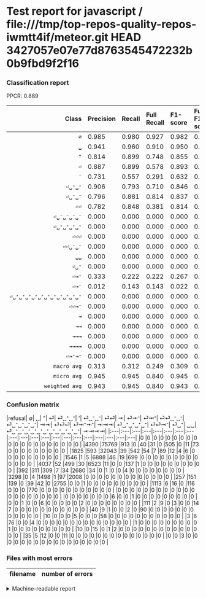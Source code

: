 # Test report for javascript / file:///tmp/top-repos-quality-repos-iwmtt4if/meteor.git HEAD 3427057e07e77d8763545472232b0b9fbd9f2f16

### Classification report

PPCR: 0.889

| Class | Precision | Recall | Full Recall | F1-score | Full F1-score | Support | Full Support | PPCR |
|------:|:----------|:-------|:------------|:---------|:---------|:--------|:-------------|:-----|
| `∅` | 0.985| 0.980| 0.927| 0.982| 0.955| 77342| 81732| 0.946 |
| `␣` | 0.941| 0.960| 0.910| 0.950| 0.925| 33389| 35214| 0.948 |
| `"` | 0.814| 0.899| 0.748| 0.855| 0.780| 7658| 9204| 0.832 |
| `⏎` | 0.887| 0.899| 0.578| 0.893| 0.700| 7253| 11290| 0.642 |
| `'` | 0.731| 0.557| 0.291| 0.632| 0.416| 3608| 6906| 0.522 |
| `⏎␣⁺␣⁺` | 0.906| 0.793| 0.710| 0.846| 0.796| 3380| 3772| 0.896 |
| `⏎␣⁻␣⁻` | 0.796| 0.881| 0.814| 0.837| 0.805| 3127| 3384| 0.924 |
| `⏎⏎` | 0.782| 0.848| 0.381| 0.814| 0.512| 908| 2021| 0.449 |
| `⏎␣⁻␣⁻␣⁻␣⁻` | 0.000| 0.000| 0.000| 0.000| 0.000| 102| 142| 0.718 |
| `⏎␣⁺␣⁺␣⁺␣⁺` | 0.000| 0.000| 0.000| 0.000| 0.000| 86| 89| 0.966 |
| `⏎⏎⏎` | 0.000| 0.000| 0.000| 0.000| 0.000| 63| 73| 0.863 |
| `⏎⏎␣⁻␣⁻` | 0.000| 0.000| 0.000| 0.000| 0.000| 35| 146| 0.240 |
| `␣␣` | 0.000| 0.000| 0.000| 0.000| 0.000| 28| 63| 0.444 |
| `⏎␣⁺` | 0.000| 0.000| 0.000| 0.000| 0.000| 18| 28| 0.643 |
| `⏎⇥⁺` | 0.333| 0.222| 0.222| 0.267| 0.267| 9| 9| 1.000 |
| `⏎⇥⁻` | 0.012| 0.143| 0.143| 0.022| 0.022| 7| 7| 1.000 |
| `⏎␣⁺␣⁺␣⁺␣⁺␣⁺␣⁺␣⁺␣⁺␣⁺␣⁺␣⁺` | 0.000| 0.000| 0.000| 0.000| 0.000| 3| 3| 1.000 |
| `⏎⏎⇥⁻` | 0.000| 0.000| 0.000| 0.000| 0.000| 1| 2| 0.500 |
| `⇥` | 0.000| 0.000| 0.000| 0.000| 0.000| 0| 0| 0.000 |
| `⇥⇥` | 0.000| 0.000| 0.000| 0.000| 0.000| 0| 0| 0.000 |
| `⇥⇥⇥` | 0.000| 0.000| 0.000| 0.000| 0.000| 0| 0| 0.000 |
| `⇥⇥⇥⇥` | 0.000| 0.000| 0.000| 0.000| 0.000| 0| 0| 0.000 |
| `⏎⇥⁺⇥⁺` | 0.000| 0.000| 0.000| 0.000| 0.000| 0| 0| 0.000 |
| `macro avg` | 0.313| 0.312| 0.249| 0.309| 0.269| 137017| 154085| 0.889 |
| `micro avg` | 0.945| 0.945| 0.840| 0.945| 0.889| 137017| 154085| 0.889 |
| `weighted avg` | 0.943| 0.945| 0.840| 0.943| 0.879| 137017| 154085| 0.889 |

### Confusion matrix

|refusal|  ∅| ␣| "| ⏎| ⏎␣⁺␣⁺| '| ⏎␣⁻␣⁻| ⏎⏎| ⇥| ⏎⇥⁻| ⏎⇥⁺| ⏎⏎␣⁻␣⁻| ⏎␣⁻␣⁻␣⁻␣⁻| ⇥⇥| ⏎⏎⏎| ⏎⇥⁺⇥⁺| ⇥⇥⇥| ⏎␣⁺␣⁺␣⁺␣⁺| ⏎⏎⇥⁻| ⏎␣⁺| ␣␣| ⏎␣⁺␣⁺␣⁺␣⁺␣⁺␣⁺␣⁺␣⁺␣⁺␣⁺␣⁺| ⇥⇥⇥⇥| 
|:---|:---|:---|:---|:---|:---|:---|:---|:---|:---|:---|:---|:---|:---|:---|:---|:---|:---|:---|:---|
|0 |0 |0 |0 |0 |0 |0 |0 |0 |0 |0 |0 |0 |0 |0 |0 |0 |0 |0 |0 |
|4390 |75769 |913 |0 |40 |31 |0 |505 |0 |11 |73 |0 |0 |0 |0 |0 |0 |0 |0 |0 |
|1825 |593 |32043 |39 |542 |54 |7 |89 |12 |4 |6 |0 |0 |0 |0 |0 |0 |0 |0 |0 |
|1546 |1 |5 |6888 |46 |19 |699 |0 |0 |0 |0 |0 |0 |0 |0 |0 |0 |0 |0 |0 |
|4037 |52 |499 |30 |6523 |11 |0 |0 |137 |1 |0 |0 |0 |0 |0 |0 |0 |0 |0 |0 |
|392 |311 |309 |7 |34 |2680 |34 |0 |1 |0 |0 |4 |0 |0 |0 |0 |0 |0 |0 |0 |
|3298 |0 |4 |1498 |1 |97 |2008 |0 |0 |0 |0 |0 |0 |0 |0 |0 |0 |0 |0 |0 |
|257 |151 |139 |0 |39 |42 |0 |2755 |0 |0 |1 |0 |0 |0 |0 |0 |0 |0 |0 |0 |
|1113 |6 |16 |0 |116 |0 |0 |0 |770 |0 |0 |0 |0 |0 |0 |0 |0 |0 |0 |0 |
|0 |0 |0 |0 |0 |0 |0 |0 |0 |0 |0 |0 |0 |0 |0 |0 |0 |0 |0 |0 |
|0 |0 |0 |0 |0 |0 |0 |6 |0 |0 |1 |0 |0 |0 |0 |0 |0 |0 |0 |0 |
|0 |0 |1 |0 |0 |6 |0 |0 |0 |0 |0 |2 |0 |0 |0 |0 |0 |0 |0 |0 |
|111 |2 |9 |0 |3 |0 |0 |14 |7 |0 |0 |0 |0 |0 |0 |0 |0 |0 |0 |0 |
|40 |9 |1 |0 |0 |2 |0 |90 |0 |0 |0 |0 |0 |0 |0 |0 |0 |0 |0 |0 |
|10 |0 |0 |0 |5 |0 |0 |0 |58 |0 |0 |0 |0 |0 |0 |0 |0 |0 |0 |0 |
|3 |6 |76 |0 |0 |4 |0 |0 |0 |0 |0 |0 |0 |0 |0 |0 |0 |0 |0 |0 |
|1 |0 |0 |0 |0 |0 |0 |0 |0 |0 |1 |0 |0 |0 |0 |0 |0 |0 |0 |0 |
|10 |0 |15 |0 |1 |2 |0 |0 |0 |0 |0 |0 |0 |0 |0 |0 |0 |0 |0 |0 |
|35 |5 |12 |0 |0 |11 |0 |0 |0 |0 |0 |0 |0 |0 |0 |0 |0 |0 |0 |0 |
|0 |0 |3 |0 |0 |0 |0 |0 |0 |0 |0 |0 |0 |0 |0 |0 |0 |0 |0 |0 |

### Files with most errors

| filename | number of errors|
|:----:|:-----|

<details>
    <summary>Machine-readable report</summary>
```json
{
  "cl_report": {"\"": {"f1-score": 0.854590570719603, "precision": 0.8139919640746869, "recall": 0.8994515539305301, "support": 7658}, "\u0027": {"f1-score": 0.631843926998112, "precision": 0.7307132459970888, "recall": 0.5565410199556541, "support": 3608}, "macro avg": {"f1-score": 0.30858459765640683, "precision": 0.3125239526176876, "recall": 0.3122489644244473, "support": 137017}, "micro avg": {"f1-score": 0.9446929942999773, "precision": 0.9446929942999773, "recall": 0.9446929942999773, "support": 137017}, "weighted avg": {"f1-score": 0.9431976567367023, "precision": 0.942925086507486, "recall": 0.9446929942999773, "support": 137017}, "\u21e5": {"f1-score": 0.0, "precision": 0.0, "recall": 0.0, "support": 0}, "\u21e5\u21e5": {"f1-score": 0.0, "precision": 0.0, "recall": 0.0, "support": 0}, "\u21e5\u21e5\u21e5": {"f1-score": 0.0, "precision": 0.0, "recall": 0.0, "support": 0}, "\u21e5\u21e5\u21e5\u21e5": {"f1-score": 0.0, "precision": 0.0, "recall": 0.0, "support": 0}, "\u2205": {"f1-score": 0.9824372597198, "precision": 0.9852285287042455, "recall": 0.9796617620439089, "support": 77342}, "\u23ce": {"f1-score": 0.8933780729986988, "precision": 0.8874829931972789, "recall": 0.8993519922790569, "support": 7253}, "\u23ce\u21e5\u207a": {"f1-score": 0.26666666666666666, "precision": 0.3333333333333333, "recall": 0.2222222222222222, "support": 9}, "\u23ce\u21e5\u207a\u21e5\u207a": {"f1-score": 0.0, "precision": 0.0, "recall": 0.0, "support": 0}, "\u23ce\u21e5\u207b": {"f1-score": 0.02247191011235955, "precision": 0.012195121951219513, "recall": 0.14285714285714285, "support": 7}, "\u23ce\u23ce": {"f1-score": 0.8135235076597993, "precision": 0.7817258883248731, "recall": 0.8480176211453745, "support": 908}, "\u23ce\u23ce\u21e5\u207b": {"f1-score": 0.0, "precision": 0.0, "recall": 0.0, "support": 1}, "\u23ce\u23ce\u23ce": {"f1-score": 0.0, "precision": 0.0, "recall": 0.0, "support": 63}, "\u23ce\u23ce\u2423\u207b\u2423\u207b": {"f1-score": 0.0, "precision": 0.0, "recall": 0.0, "support": 35}, "\u23ce\u2423\u207a": {"f1-score": 0.0, "precision": 0.0, "recall": 0.0, "support": 18}, "\u23ce\u2423\u207a\u2423\u207a": {"f1-score": 0.8455592364726299, "precision": 0.9057113889827645, "recall": 0.7928994082840237, "support": 3380}, "\u23ce\u2423\u207a\u2423\u207a\u2423\u207a\u2423\u207a": {"f1-score": 0.0, "precision": 0.0, "recall": 0.0, "support": 86}, "\u23ce\u2423\u207a\u2423\u207a\u2423\u207a\u2423\u207a\u2423\u207a\u2423\u207a\u2423\u207a\u2423\u207a\u2423\u207a\u2423\u207a\u2423\u207a": {"f1-score": 0.0, "precision": 0.0, "recall": 0.0, "support": 3}, "\u23ce\u2423\u207b\u2423\u207b": {"f1-score": 0.8366231399939266, "precision": 0.7964729690662041, "recall": 0.8810361368724017, "support": 3127}, "\u23ce\u2423\u207b\u2423\u207b\u2423\u207b\u2423\u207b": {"f1-score": 0.0, "precision": 0.0, "recall": 0.0, "support": 102}, "\u2423": {"f1-score": 0.9503514547557611, "precision": 0.9411954765751211, "recall": 0.9596873221719728, "support": 33389}, "\u2423\u2423": {"f1-score": 0.0, "precision": 0.0, "recall": 0.0, "support": 28}},
  "cl_report_full": {"\"": {"f1-score": 0.7798030114343938, "precision": 0.8139919640746869, "recall": 0.7483702737940026, "support": 9204}, "\u0027": {"f1-score": 0.41599337062357566, "precision": 0.7307132459970888, "recall": 0.29076165653055314, "support": 6906}, "macro avg": {"f1-score": 0.26866146575783306, "precision": 0.3125239526176876, "recall": 0.24889543779731366, "support": 154085}, "micro avg": {"f1-score": 0.8893034056791089, "precision": 0.9446929942999773, "recall": 0.8400493234253821, "support": 154085}, "weighted avg": {"f1-score": 0.8785847125809825, "precision": 0.934033083040462, "recall": 0.8400493234253821, "support": 154085}, "\u21e5": {"f1-score": 0.0, "precision": 0.0, "recall": 0.0, "support": 0}, "\u21e5\u21e5": {"f1-score": 0.0, "precision": 0.0, "recall": 0.0, "support": 0}, "\u21e5\u21e5\u21e5": {"f1-score": 0.0, "precision": 0.0, "recall": 0.0, "support": 0}, "\u21e5\u21e5\u21e5\u21e5": {"f1-score": 0.0, "precision": 0.0, "recall": 0.0, "support": 0}, "\u2205": {"f1-score": 0.9552500362462728, "precision": 0.9852285287042455, "recall": 0.9270420398375178, "support": 81732}, "\u23ce": {"f1-score": 0.6998927038626611, "precision": 0.8874829931972789, "recall": 0.5777679362267494, "support": 11290}, "\u23ce\u21e5\u207a": {"f1-score": 0.26666666666666666, "precision": 0.3333333333333333, "recall": 0.2222222222222222, "support": 9}, "\u23ce\u21e5\u207a\u21e5\u207a": {"f1-score": 0.0, "precision": 0.0, "recall": 0.0, "support": 0}, "\u23ce\u21e5\u207b": {"f1-score": 0.02247191011235955, "precision": 0.012195121951219513, "recall": 0.14285714285714285, "support": 7}, "\u23ce\u23ce": {"f1-score": 0.5123087159015303, "precision": 0.7817258883248731, "recall": 0.3809995051954478, "support": 2021}, "\u23ce\u23ce\u21e5\u207b": {"f1-score": 0.0, "precision": 0.0, "recall": 0.0, "support": 2}, "\u23ce\u23ce\u23ce": {"f1-score": 0.0, "precision": 0.0, "recall": 0.0, "support": 73}, "\u23ce\u23ce\u2423\u207b\u2423\u207b": {"f1-score": 0.0, "precision": 0.0, "recall": 0.0, "support": 146}, "\u23ce\u2423\u207a": {"f1-score": 0.0, "precision": 0.0, "recall": 0.0, "support": 28}, "\u23ce\u2423\u207a\u2423\u207a": {"f1-score": 0.7963155548952607, "precision": 0.9057113889827645, "recall": 0.7104984093319194, "support": 3772}, "\u23ce\u2423\u207a\u2423\u207a\u2423\u207a\u2423\u207a": {"f1-score": 0.0, "precision": 0.0, "recall": 0.0, "support": 89}, "\u23ce\u2423\u207a\u2423\u207a\u2423\u207a\u2423\u207a\u2423\u207a\u2423\u207a\u2423\u207a\u2423\u207a\u2423\u207a\u2423\u207a\u2423\u207a": {"f1-score": 0.0, "precision": 0.0, "recall": 0.0, "support": 3}, "\u23ce\u2423\u207b\u2423\u207b": {"f1-score": 0.8052023966096742, "precision": 0.7964729690662041, "recall": 0.8141252955082743, "support": 3384}, "\u23ce\u2423\u207b\u2423\u207b\u2423\u207b\u2423\u207b": {"f1-score": 0.0, "precision": 0.0, "recall": 0.0, "support": 142}, "\u2423": {"f1-score": 0.925309346077766, "precision": 0.9411954765751211, "recall": 0.9099505878343841, "support": 35214}, "\u2423\u2423": {"f1-score": 0.0, "precision": 0.0, "recall": 0.0, "support": 63}},
  "ppcr": 0.8892299704708441
}
```
</details>
